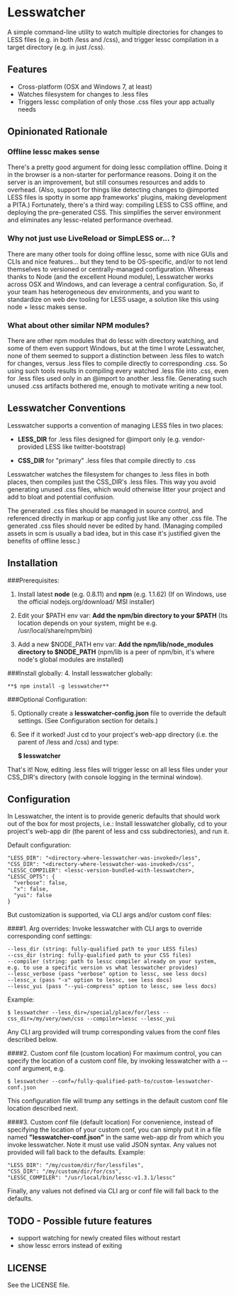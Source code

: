 # Lesswatcher

A simple command-line utility to watch multiple directories for changes to LESS files (e.g. in both /less and /css), and trigger lessc compilation in a target directory (e.g. in just /css).  


## Features
  - Cross-platform (OSX and Windows 7, at least)
  - Watches filesystem for changes to .less files 
  - Triggers lessc compilation of only those .css files your app actually needs


## Opinionated Rationale

### Offline lessc makes sense

There's a pretty good argument for doing lessc compilation offline. Doing it in the browser is a non-starter for performance reasons. Doing it on the server is an improvement, but still consumes resources and adds to overhead. (Also, support for things like detecting changes to @imported LESS files is spotty in some app frameworks' plugins, making development a PITA.) Fortunately, there's a third way: compiling LESS to CSS offline, and deploying the pre-generated CSS. This simplifies the server environment and eliminates any lessc-related performance overhead. 

### Why not just use LiveReload or SimpLESS or... ?

There are many other tools for doing offline lessc, some with nice GUIs and CLIs and nice features... but they tend to be OS-specific, and/or to not lend themselves to versioned or centrally-managed configuration. Whereas thanks to Node (and the excellent Hound module), Lesswatcher works across OSX and Windows, and can leverage a central configuration. So, if your team has heterogeneous dev environments, and you want to standardize on web dev tooling for LESS usage, a solution like this using node + lessc makes sense.

### What about other similar NPM modules?

There are other npm modules that do lessc with directory watching, and some of them even support Windows, but at the time I wrote Lesswatcher, none of them seemed to support a distinction between .less files to watch for changes, versus .less files to compile directly to corresponding .css. So using such tools results in compiling every watched .less file into .css, even for .less files used only in an @import to another .less file. Generating such unused .css artifacts bothered me, enough to motivate writing a new tool.


## Lesswatcher Conventions

Lesswatcher supports a convention of managing LESS files in two places:
  
  - **LESS_DIR**
  for .less files designed for @import only (e.g. vendor-provided LESS like twitter-bootstrap)
  
  - **CSS_DIR**
  for "primary" .less files that compile directly to .css

Lesswatcher watches the filesystem for changes to .less files in both places, then compiles just the CSS_DIR's .less files. This way you avoid generating unused .css files, which would otherwise litter your project and add to bloat and potential confusion. 

The generated .css files should be managed in source control, and referenced directly in markup or app config just like any other .css file. The generated .css files should never be edited by hand. (Managing compiled assets in scm is usually a bad idea, but in this case it's justified given the benefits of offline lessc.)


## Installation

###Prerequisites:
1. Install latest **node** (e.g. 0.8.11) and **npm** (e.g. 1.1.62)
  (If on Windows, use the official nodejs.org/download/ MSI installer)

2. Edit your $PATH env var:
  **Add the npm/bin directory to your $PATH**
  (Its location depends on your system, might be e.g. /usr/local/share/npm/bin)

3. Add a new $NODE_PATH env var:
  **Add the npm/lib/node_modules directory to $NODE_PATH**
  (npm/lib is a peer of npm/bin, it's where node's global modules are installed)

###Install globally:
4. Install lesswatcher globally:

    **$ npm install -g lesswatcher**

###Optional Configuration:

5. Optionally create a **lesswatcher-config.json** file to override the default settings. (See Configuration section for details.)

6. See if it worked! Just cd to your project's web-app directory (i.e. the parent of /less and /css) and type:

    **$ lesswatcher**

That's it! Now, editing .less files will trigger lessc on all less files under your CSS_DIR's directory (with console logging in the terminal window).


## Configuration

In Lesswatcher, the intent is to provide generic defaults that should work out of the box for most projects, i.e.:
Install lesswatcher globally, cd to your project's web-app dir (the parent of less and css subdirectories), and run it. 

Default configuration:

    "LESS_DIR": "<directory-where-lesswatcher-was-invoked>/less",
    "CSS_DIR": "<directory-where-lesswatcher-was-invoked>/css",
    "LESSC_COMPILER": <lessc-version-bundled-with-lesswatcher>, 
    "LESSC_OPTS": {
      "verbose": false,
      "x": false,
      "yui": false
    }

But customization is supported, via CLI args and/or custom conf files:

####1. Arg overrides: 
  Invoke lesswatcher with CLI args to override corresponding conf settings:
  
    --less_dir (string: fully-qualified path to your LESS files)
    --css_dir (string: fully-qualified path to your CSS files)
    --compiler (string: path to lessc compiler already on your system, e.g. to use a specific version vs what lesswatcher provides)
    --lessc_verbose (pass "verbose" option to lessc, see less docs)
    --lessc_x (pass "-x" option to lessc, see less docs)
    --lessc_yui (pass "--yui-compress" option to lessc, see less docs)
 
  Example:
  
    $ lesswatcher --less_dir=/special/place/for/less --css_dir=/my/very/own/css --compiler=lessc --lessc_yui

Any CLI arg provided will trump corresponding values from the conf files described below.

####2. Custom conf file (custom location) 
  For maximum control, you can specify the location of a custom conf file, by invoking lesswatcher with a --conf argument, e.g.
  
    $ lesswatcher --conf=/fully-qualified-path-to/custom-lesswatcher-conf.json

This configuration file will trump any settings in the default custom conf file location described next.

####3. Custom conf file (default location) 
  For convenience, instead of specifying the location of your custom conf, you can simply put it in a file named **"lesswatcher-conf.json"** in the same web-app dir from which you invoke lesswatcher. Note it must use valid JSON syntax. Any values not provided will fall back to the defaults.
  Example:

    "LESS_DIR": "/my/custom/dir/for/lessfiles",
    "CSS_DIR": "/my/custom/dir/for/css",
    "LESSC_COMPILER": "/usr/local/bin/lessc-v1.3.1/lessc"

Finally, any values not defined via CLI arg or conf file will fall back to the defaults. 


## TODO - Possible future features

* support watching for newly created files without restart
* show lessc errors instead of exiting


## LICENSE

See the LICENSE file. 

